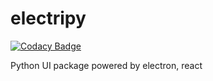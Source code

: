 # electripy

[![Codacy Badge](https://app.codacy.com/project/badge/Grade/3281485ac41341eeb5c1e752ebe9eb2f)](https://www.codacy.com/gh/antrikshmisri/electripy/dashboard?utm_source=github.com&amp;utm_medium=referral&amp;utm_content=antrikshmisri/electripy&amp;utm_campaign=Badge_Grade)
<br />

Python UI package powered by electron, react
